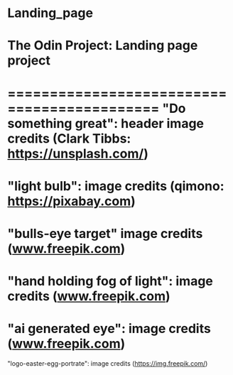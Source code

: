 # Landing_page
# The Odin Project: Landing page project
============================================
"Do something great": header image credits
(Clark Tibbs: https://unsplash.com/)
============================================
"light bulb": image credits
(qimono: https://pixabay.com)
============================================
"bulls-eye target" image credits
(www.freepik.com)
============================================
"hand holding fog of light": image credits
(www.freepik.com)
============================================
"ai generated eye": image credits
(www.freepik.com)
============================================
"logo-easter-egg-portrate": image credits
(https://img.freepik.com/)